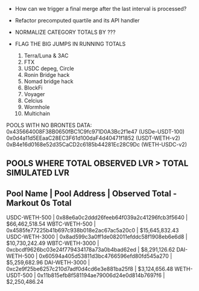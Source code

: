 - How can we trigger a final merge after the last interval is processed?
- Refactor precomputed quartile and its API handler


- NORMALIZE CATEGORY TOTALS BY ???

- FLAG THE BIG JUMPS IN RUNNING TOTALS
    1. Terra/Luna & 3AC 
    2. FTX
    3. USDC depeg, Circle
    4. Ronin Bridge hack
    5. Nomad bridge hack
    6. BlockFi 
    7. Voyager 
    8. Celcius
    9. Wormhole
    10. Multichain

POOLS WITH NO BRONTES DATA:
0x435664008F38B0650fBC1C9fc971D0A3Bc2f1e47 (USDe-USDT-100)
0x0d4a11d5EEaaC28EC3F61d100daF4d40471f1852 (USDT-WETH-v2)
0xB4e16d0168e52d35CaCD2c6185b44281Ec28C9Dc (WETH-USDC-v2)

POOLS WHERE TOTAL OBSERVED LVR > TOTAL SIMULATED LVR
----------------------------------------------------------------------------------------------------
Pool Name            | Pool Address                               | Observed Total - Markout 0s Total
----------------------------------------------------------------------------------------------------
USDC-WETH-500        | 0x88e6a0c2ddd26feeb64f039a2c41296fcb3f5640 |   $66,462,518.54
WBTC-WETH-500        | 0x4585fe77225b41b697c938b018e2ac67ac5a20c0 |   $15,645,832.43
USDC-WETH-3000       | 0x8ad599c3a0ff1de082011efddc58f1908eb6e6d8 |   $10,730,242.49
WBTC-WETH-3000       | 0xcbcdf9626bc03e24f779434178a73a0b4bad62ed |    $8,291,126.62
DAI-WETH-500         | 0x60594a405d53811d3bc4766596efd80fd545a270 |    $5,259,682.96
DAI-WETH-3000        | 0xc2e9f25be6257c210d7adf0d4cd6e3e881ba25f8 |    $3,124,656.48
WETH-USDT-500        | 0x11b815efb8f581194ae79006d24e0d814b7697f6 |    $2,250,486.24
